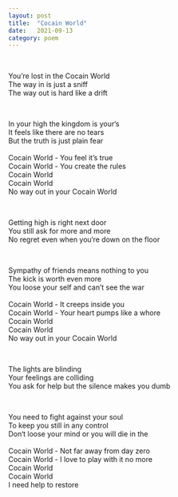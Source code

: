 ```yaml
---
layout: post
title:  "Cocain World"
date:   2021-09-13 
category: poem
---
```

<p>&nbsp;</p>
You’re lost in the Cocain World<br />
The way in is just a sniff<br />
The way out is hard like a drift<br />
<p>&nbsp;</p>
In your high the kingdom is your‘s<br />
It feels like there are no tears<br />
But the truth is just plain fear<br />
<br />
Cocain World - You feel it’s true<br />
Cocain World - You create the rules<br />
Cocain World<br />
Cocain World<br />
No way out in your Cocain World<br />
<p>&nbsp;</p>
Getting high is right next door<br />
You still ask for more and more<br />
No regret even when you‘re down on the floor<br />
<p>&nbsp;</p>
Sympathy of friends means nothing to you<br />
The kick is worth even more<br />
You loose your self and can’t see the war<br />
<br />
Cocain World - It creeps inside you<br />
Cocain World - Your heart pumps like a whore<br />
Cocain World<br />
Cocain World<br />
No way out in your Cocain World<br />
<p>&nbsp;</p>
The lights are blinding<br />
Your feelings are colliding<br />
You ask for help but the silence makes you dumb<br />
<p>&nbsp;</p>
You need to fight against your soul<br />
To keep you still in any control<br />
Don‘t loose your mind or you will die in the<br />
<br />
Cocain World - Not far away from day zero<br />
Cocain World - I love to play with it no more<br />
Cocain World<br />
Cocain World<br />
I need help to restore<br />